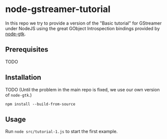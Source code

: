 # node-gstreamer-tutorial
In this repo we try to provide a version of the "Basic tutorial" for GStreamer under NodeJS using the great GObject Introspection bindings provided by [node-gtk](https://github.com/romgrk/node-gtk).

## Prerequisites
TODO

## Installation
TODO
(Until the problem in the main repo is fixed, we use our own version of `node-gtk`.)
```
npm install --build-from-source
```

## Usage
Run `node src/tutorial-1.js` to start the first example.
